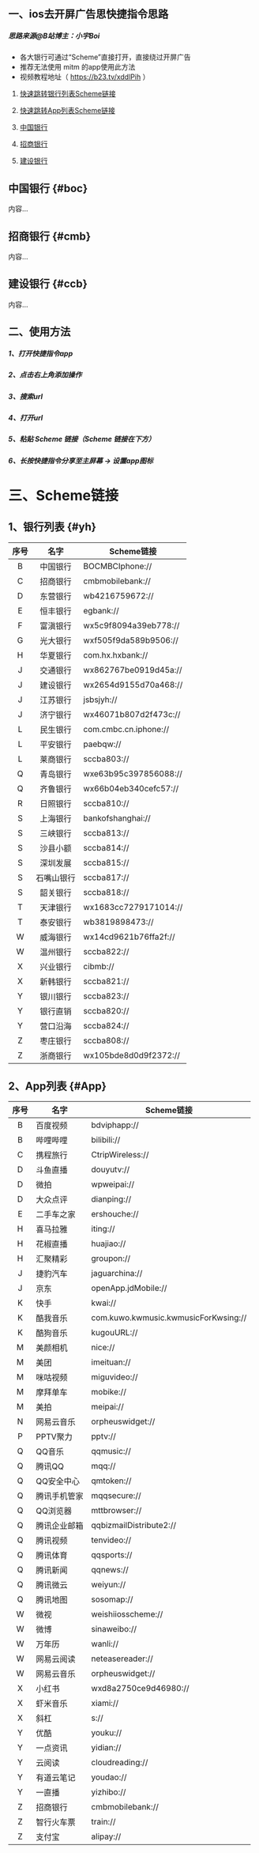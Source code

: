 
## 一、ios去开屏广告思快捷指令思路

##### 思路来源@B站博主：小宇Boi
* 各大银行可通过“Scheme”直接打开，直接绕过开屏广告
* 推荐无法使用 mitm 的app使用此方法
* 视频教程地址（ https://b23.tv/xddlPih ）
  
1. [快速跳转银行列表Scheme链接](禁mitm去开屏广告.md#yh)
2. [快速跳转App列表Scheme链接](禁mitm去开屏广告.md#App)

1. [中国银行](#boc)
2. [招商银行](#cmb)
3. [建设银行](#ccb)

## 中国银行 {#boc}

内容...

## 招商银行 {#cmb}

内容...

## 建设银行 {#ccb}

内容...

## 二、使用方法
##### 1、打开快捷指令app

##### 2、点击右上角添加操作

##### 3、搜索url

##### 4、打开url

##### 5、粘贴 Scheme 链接（Scheme 链接在下方）

##### 6、长按快捷指令分享至主屏幕 -> 设置app图标

# 三、Scheme链接
## 1、银行列表 {#yh}
| 序号   | 名字     | Scheme链接        |
|:------:|:---------:|------------------|
| B      | 中国银行  | BOCMBCIphone://   |
| C      | 招商银行  | cmbmobilebank://  |
| D      | 东营银行  | wb4216759672://   |
| E      | 恒丰银行  | egbank://         |
| F      | 富滇银行  | wx5c9f8094a39eb778:// |
| G      | 光大银行  | wxf505f9da589b9506:// |
| H      | 华夏银行  | com.hx.hxbank:// |
| J      | 交通银行  | wx862767be0919d45a:// |
| J      | 建设银行  | wx2654d9155d70a468:// |
| J      | 江苏银行  | jsbsjyh://        |
| J      | 济宁银行  | wx46071b807d2f473c:// |
| L      | 民生银行  | com.cmbc.cn.iphone:// |
| L      | 平安银行  | paebqw://         |
| L      | 莱商银行  | sccba803://       |
| Q      | 青岛银行  | wxe63b95c397856088:// |
| Q      | 齐鲁银行  | wx66b04eb340cefc57:// |
| R      | 日照银行  | sccba810://       |
| S      | 上海银行  | bankofshanghai:// |
| S      | 三峡银行  | sccba813://       |
| S      | 沙县小额  | sccba814://       |
| S      | 深圳发展  | sccba815://       |
| S      | 石嘴山银行 | sccba817://       |
| S      | 韶关银行  | sccba818://       |
| T      | 天津银行  | wx1683cc7279171014:// |
| T      | 泰安银行  | wb3819898473://   |
| W      | 威海银行  | wx14cd9621b76ffa2f:// |
| W      | 温州银行  | sccba822://       |
| X      | 兴业银行  | cibmb://          |
| X      | 新韩银行  | sccba821://       |
| Y      | 银川银行  | sccba823://       |
| Y      | 银行直销  | sccba820://       |
| Y      | 营口沿海  | sccba824://       |
| Z      | 枣庄银行  | sccba808://       |
| Z      | 浙商银行  | wx105bde8d0d9f2372:// |
## 2、App列表 {#App}
| 序号   | 名字          | Scheme链接               |
|:------:|--------------|-------------------------|
|   B    | 百度视频       | bdviphapp://            |
|   B    | 哔哩哔哩       | bilibili://             |
|   C    | 携程旅行       | CtripWireless://        |
|   D    | 斗鱼直播       | douyutv://              |
|   D    | 微拍           | wpweipai://             |
|   D    | 大众点评       | dianping://             |
|   E    | 二手车之家     | ershouche://            |
|   H    | 喜马拉雅       | iting://                |
|   H    | 花椒直播       | huajiao://              |
|   H    | 汇聚精彩       | groupon://              |
|   J    | 捷豹汽车       | jaguarchina://          |
|   J    | 京东           | openApp.jdMobile://     |
|   K    | 快手           | kwai://                 |
|   K    | 酷我音乐       | com.kuwo.kwmusic.kwmusicForKwsing:// |
|   K    | 酷狗音乐       | kugouURL://             |
|   M    | 美颜相机       | nice://                 |
|   M    | 美团           | imeituan://             |
|   M    | 咪咕视频       | miguvideo://            |
|   M    | 摩拜单车       | mobike://               |
|   M    | 美拍           | meipai://               |
|   N    | 网易云音乐     | orpheuswidget://        |
|   P    | PPTV聚力       | pptv://                 |
|   Q    | QQ音乐         | qqmusic://              |
|   Q    | 腾讯QQ         | mqq://                  |
|   Q    | QQ安全中心      | qmtoken://              |
|   Q    | 腾讯手机管家    | mqqsecure://            |
|   Q    | QQ浏览器        | mttbrowser://           |
|   Q    | 腾讯企业邮箱    | qqbizmailDistribute2:// |
|   Q    | 腾讯视频        | tenvideo://             |
|   Q    | 腾讯体育        | qqsports://             |
|   Q    | 腾讯新闻        | qqnews://               |
|   Q    | 腾讯微云        | weiyun://               |
|   Q    | 腾讯地图        | sosomap://              |
|   W    | 微视           | weishiiosscheme://      |
|   W    | 微博           | sinaweibo://            |
|   W    | 万年历         | wanli://                |
|   W    | 网易云阅读     | neteasereader://        |
|   W    | 网易云音乐     | orpheuswidget://        |
|   X    | 小红书         | wxd8a2750ce9d46980://   |
|   X    | 虾米音乐       | xiami://                |
|   X    | 斜杠           | s://                    |
|   Y    | 优酷           | youku://                |
|   Y    | 一点资讯       | yidian://               |
|   Y    | 云阅读         | cloudreading://         |
|   Y    | 有道云笔记     | youdao://               |
|   Y    | 一直播         | yizhibo://              |
|   Z    | 招商银行       | cmbmobilebank://        |
|   Z    | 智行火车票     | train://                |
|   Z    | 支付宝         | alipay://               |
